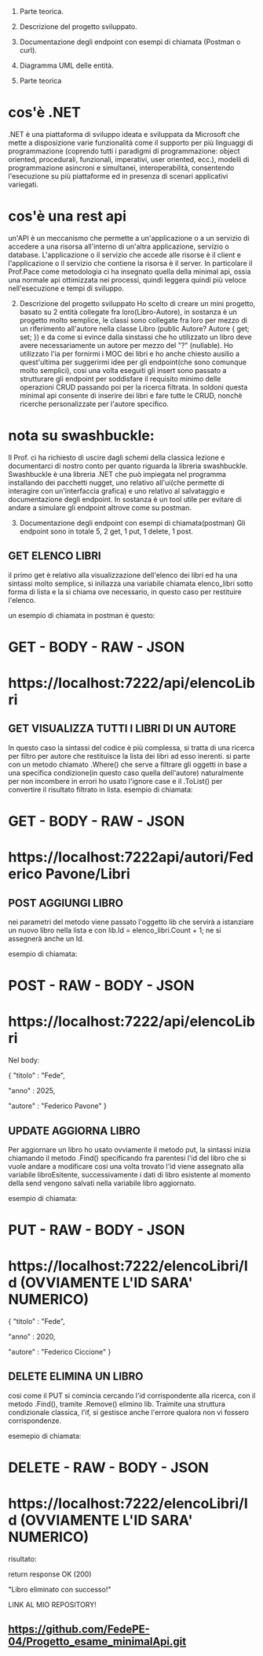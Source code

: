    1. Parte teorica.
   2. Descrizione del progetto sviluppato.
   3. Documentazione degli endpoint con esempi di chiamata (Postman o curl).
   4. Diagramma UML delle entità.


1. Parte teorica
# cos'è .NET
 .NET è una piattaforma di sviluppo  ideata e sviluppata da Microsoft che mette a disposizione varie funzionalità come il supporto per più linguaggi di programmazione (coprendo tutti i paradigmi di programmazione: object oriented, procedurali, funzionali, imperativi, user oriented, ecc.), modelli di programmazione asincroni e simultanei, interoperabilità, consentendo l'esecuzione su più piattaforme ed in presenza di scenari applicativi variegati. 

# cos'è una rest api 
un'API è un meccanismo che permette a un'applicazione o a un servizio di accedere a una risorsa all'interno di un'altra applicazione, servizio o database. L'applicazione o il servizio che accede alle risorse è il client e l'applicazione o il servizio che contiene la risorsa è il server. In particolare il Prof.Pace come metodologia ci ha insegnato quella della minimal api, ossia una normale api ottimizzata nei processi, quindi leggera quindi più veloce nell'esecuzione e tempi di sviluppo.

2. Descrizione del progetto sviluppato
Ho scelto di creare un mini progetto, basato su 2 entità collegate fra loro(Libro-Autore), in sostanza è un progetto molto semplice, le classi sono collegate fra loro per mezzo di un riferimento all'autore nella classe Libro (public Autore? Autore { get; set; }) e da come si evince dalla sinstassi che ho utilizzato un libro deve avere necessariamente un autore per mezzo del "?" (nullable). Ho utilizzato l'ia per fornirmi i MOC dei libri e ho anche chiesto ausilio a quest'ultima per suggerirmi idee per gli endpoint(che sono comunque molto semplici), cosi una volta eseguiti gli insert sono passato a strutturare gli endpoint per soddisfare il requisito minimo delle operazioni CRUD passando poi per la ricerca filtrata. In soldoni questa minimal api consente di inserire dei libri e fare tutte le CRUD, nonchè ricerche personalizzate per l'autore specifico.

# nota su swashbuckle:
Il Prof. ci ha richiesto di uscire dagli schemi della classica lezione e documentarci di nostro conto per quanto riguarda la libreria swashbuckle. Swashbuckle è una libreria .NET che può impiegata nel programma installando dei pacchetti nugget, uno relativo all'ui(che permette di interagire con un'interfaccia grafica) e uno relativo al salvataggio e documentazione degli endpoint. In sostanza è un tool utile per evitare di andare a simulare gli endpoint altrove come su postman.

3. Documentazione degli endpoint con esempi di chiamata(postman)
Gli endpoint sono in totale 5, 2 get, 1 put, 1 delete, 1 post.

## GET ELENCO LIBRI
il primo get è relativo alla visualizzazione dell'elenco dei libri ed ha una sintassi molto semplice, si iniliazza una variabile chiamata elenco_libri sotto forma di lista e la si chiama ove necessario, in questo caso per restituire l'elenco.

un esempio di chiamata in postman è questo:

# GET - BODY - RAW - JSON
# https://localhost:7222/api/elencoLibri

## GET VISUALIZZA TUTTI I LIBRI DI UN AUTORE
In questo caso la sintassi del codice è più complessa, si tratta di una ricerca per filtro per autore che restituisce la lista dei libri ad esso inerenti. si parte con un metodo chiamato .Where() che serve a filtrare gli oggetti in base a una specifica condizione(in questo caso quella dell'autore) naturalmente per non incombere in errori ho usato l'ignore case e il .ToList() per convertire il risultato filtrato in lista.
esempio di chiamata:
# GET - BODY - RAW - JSON
# https://localhost:7222api/autori/Federico Pavone/Libri


## POST AGGIUNGI LIBRO
nei parametri del metodo viene passato l'oggetto lib che servirà a istanziare un nuovo libro nella lista e con lib.Id = elenco_libri.Count + 1; ne si assegnerà anche un Id.

esempio di chiamata: 

# POST - RAW - BODY - JSON
# https://localhost:7222/api/elencoLibri

Nel body:

{
   "titolo" : "Fede",

   "anno" : 2025,

   "autore" : "Federico Pavone"
}


## UPDATE AGGIORNA LIBRO
Per aggiornare un libro ho usato ovviamente il metodo put, la sintassi inizia chiamando il metodo .Find() specificando fra parentesi l'id del libro che si vuole andare a modificare cosi una volta trovato l'id viene assegnato alla variabile libroEsitente, successivamente i dati di libro esistente al momento della send vengono salvati nella variabile libro aggiornato.

esempio di chiamata: 

# PUT - RAW - BODY - JSON
# https://localhost:7222/elencoLibri/Id (OVVIAMENTE L'ID SARA' NUMERICO)

{
   "titolo" : "Fede",

   "anno" : 2020,

   "autore" : "Federico Ciccione"
}


## DELETE ELIMINA UN LIBRO
cosi come il PUT si comincia cercando l'id corrispondente alla ricerca, con il metodo .Find(), tramite .Remove() elimino lib. Traimite una struttura condizionale classica, l'if, si gestisce anche l'errore qualora non vi fossero corrispondenze.

esemepio di chiamata:

# DELETE - RAW - BODY - JSON
# https://localhost:7222/elencoLibri/Id (OVVIAMENTE L'ID SARA' NUMERICO)

risultato:

return response OK (200)

"Libro eliminato con successo!"




LINK AL MIO REPOSITORY!

## https://github.com/FedePE-04/Progetto_esame_minimalApi.git
